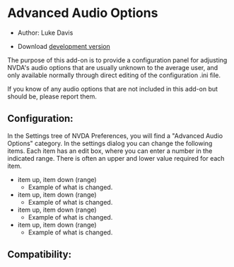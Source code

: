 # Advanced Audio Options

* Author: Luke Davis
<!-- * Download [stable version]() -->
* Download [development version]()

The purpose of this add-on is to provide a configuration panel for adjusting NVDA's audio options that are usually unknown to the average user, and only available normally through direct editing of the configuration .ini file.

If you know of any audio options that are not included in this add-on but should be, please report them.

## Configuration:

In the Settings tree of NVDA Preferences, you will find a "Advanced Audio Options" category. In the settings dialog you can change the following items. Each item has an edit box, where you can enter a number in the indicated range. There is often an upper and lower value required for each item.
* item up, item down (range)
    + Example of what is changed.
* item up, item down (range)
    + Example of what is changed.
* item up, item down (range)
    + Example of what is changed.
* item up, item down (range)
    + Example of what is changed.

## Compatibility:

<!-- This add-on is compatible with NVDA versions 2017.3 (used with Windows XP), and all newer versions. Last tested with 2019.3. -->
